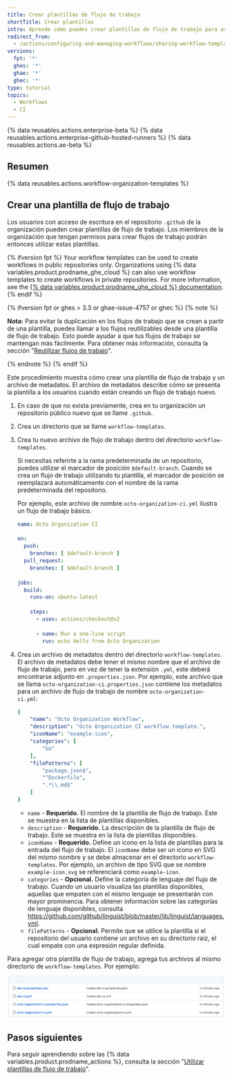 ```yaml
---
title: Crear plantillas de flujo de trabajo
shortTitle: Crear plantillas
intro: Aprende cómo puedes crear plantillas de flujo de trabajo para ayudar a los integrantes de tu equipo a agregar flujos de trabajo nuevos más fácilmente.
redirect_from:
  - /actions/configuring-and-managing-workflows/sharing-workflow-templates-within-your-organization
versions:
  fpt: '*'
  ghes: '*'
  ghae: '*'
  ghec: '*'
type: tutorial
topics:
  - Workflows
  - CI
---
```


{% data reusables.actions.enterprise-beta %}
{% data reusables.actions.enterprise-github-hosted-runners %}
{% data reusables.actions.ae-beta %}

## Resumen

{% data reusables.actions.workflow-organization-templates %}

## Crear una plantilla de flujo de trabajo

Los usuarios con acceso de escritura en el repositorio `.github` de la organización pueden crear plantillas de flujo de trabajo. Los miembros de la organización que tengan permisos para crear flujos de trabajo podrán entonces utilizar estas plantillas.

{% ifversion fpt %}
Your workflow templates can be used to create workflows in public repositories only. Organizations using {% data variables.product.prodname_ghe_cloud %} can also use workflow templates to create workflows in private repositories. For more information, see the [{% data variables.product.prodname_ghe_cloud %} documentation](/enterprise-cloud@latest/actions/learn-github-actions/creating-workflow-templates).
{% endif %}

{% ifversion fpt or ghes > 3.3 or ghae-issue-4757 or ghec %}
{% note %}

**Nota:** Para evitar la duplicación en los flujos de trabajo que se crean a partir de una plantilla, puedes llamar a los flujos reutilizables desde una plantilla de flujo de trabajo. Esto puede ayudar a que tus flujos de trabajo se mantengan más fácilmente. Para obtener más información, consulta la sección "[Reutilizar flujos de trabajo](/actions/learn-github-actions/reusing-workflows)".

{% endnote %}
{% endif %}

Este procedimiento muestra cómo crear una plantilla de flujo de trabajo y un archivo de metadatos. El archivo de metadatos describe cómo se presenta la plantilla a los usuarios cuando están creando un flujo de trabajo nuevo.

1. En caso de que no exista previamente, crea en tu organización un repositorio público nuevo que se llame `.github`.
2. Crea un directorio que se llame `workflow-templates`.
3. Crea tu nuevo archivo de flujo de trabajo dentro del directorio `workflow-templates`.

   Si necesitas referirte a la rama predeterminada de un repositorio, puedes utilizar el marcador de posición `$default-branch`. Cuando se crea un flujo de trabajo utilizando tu plantilla, el marcador de posición se reemplazará automáticamente con el nombre de la rama predeterminada del repositorio.

   Por ejemplo, este archivo de nombre `octo-organization-ci.yml` ilustra un flujo de trabajo básico.

   ```yaml
   name: Octo Organization CI

   on:
     push:
       branches: [ $default-branch ]
     pull_request:
       branches: [ $default-branch ]

   jobs:
     build:
       runs-on: ubuntu-latest

       steps:
         - uses: actions/checkout@v2

         - name: Run a one-line script
           run: echo Hello from Octo Organization
   ```
4. Crea un archivo de metadatos dentro del directorio `workflow-templates`. El archivo de metadatos debe tener el mismo nombre que el archivo de flujo de trabajo, pero en vez de tener la extensión `.yml`, este deberá encontrarse adjunto en `.properties.json`. Por ejemplo, este archivo que se llama `octo-organization-ci.properties.json` contiene los metadatos para un archivo de flujo de trabajo de nombre `octo-organization-ci.yml`:
   ```yaml
   {
       "name": "Octo Organization Workflow",
       "description": "Octo Organization CI workflow template.",
       "iconName": "example-icon",
       "categories": [
           "Go"
       ],
       "filePatterns": [
           "package.json$",
           "^Dockerfile",
           ".*\\.md$"
       ]
   }
   ```
   * `name` - **Requerido.** El nombre de la plantilla de flujo de trabajo. Este se muestra en la lista de plantillas disponibles.
   * `description` - **Requerido.** La descripción de la plantilla de flujo de trabajo. Este se muestra en la lista de plantillas disponibles.
   * `iconName` - **Requerido.** Define un icono en la lista de plantillas para la entrada del flujo de trabajo. El `iconName` debe ser un icono en SVG del mismo nombre y se debe almacenar en el directorio `workflow-templates`. Por ejemplo, un archivo de tipo SVG que se nombre `example-icon.svg` se referenciará como `example-icon`.
   * `categories` - **Opcional.** Define la categoría de lenguaje del flujo de trabajo. Cuando un usuario visualiza las plantillas disponibles, aquellas que empaten con el mismo lenguaje se presentarán con mayor prominencia. Para obtener información sobre las categorías de lenguaje disponibles, consulta https://github.com/github/linguist/blob/master/lib/linguist/languages.yml.
   * `filePatterns` - **Opcional.** Permite que se utilice la plantilla si el repositorio del usuario contiene un archivo en su directorio raíz, el cual empate con una expresión regular definida.

Para agregar otra plantilla de flujo de trabajo, agrega tus archivos al mismo directorio de `workflow-templates`. Por ejemplo:

![Archivos de plantilla de flujo de trabajo](/assets/images/help/images/workflow-template-files.png)

## Pasos siguientes

Para seguir aprendiendo sobre las {% data variables.product.prodname_actions %}, consulta la sección "[Utilizar plantillas de flujo de trabajo](/actions/learn-github-actions/using-workflow-templates)".
